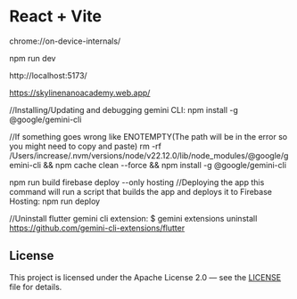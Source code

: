 # React + Vite

chrome://on-device-internals/

npm run dev

http://localhost:5173/

https://skylinenanoacademy.web.app/

//Installing/Updating and debugging gemini CLI:
npm install -g @google/gemini-cli

//If something goes wrong like ENOTEMPTY(The path will be in the error so you might need to copy and paste)
rm -rf /Users/increase/.nvm/versions/node/v22.12.0/lib/node_modules/@google/gemini-cli && npm cache clean --force && npm install -g @google/gemini-cli

npm run build
firebase deploy --only hosting
//Deploying the app this command will run a script that builds the app and deploys it to Firebase Hosting:
npm run deploy

//Uninstall flutter gemini cli extension:
$ gemini extensions uninstall https://github.com/gemini-cli-extensions/flutter

## License

This project is licensed under the Apache License 2.0 — see the [LICENSE](LICENSE) file for details.
